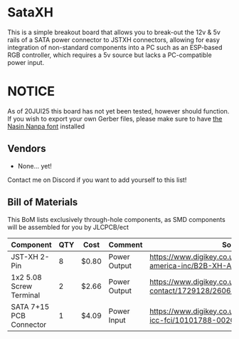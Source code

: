 # SataXH
This is a simple breakout board that allows you to break-out the 12v & 5v rails of a SATA power connector to JSTXH connectors, allowing for easy integration of non-standard components into a PC such as an ESP-based RGB controller, which requires a 5v source but lacks a PC-compatible power input.

# NOTICE
As of 20JUl25 this board has not yet been tested, however should function.
If you wish to export your own Gerber files, please make sure to have [the Nasin Nanpa font](https://github.com/ETBCOR/nasin-nanpa) installed

## Vendors
- None... yet!

Contact me on Discord if you want to add yourself to this list!

## Bill of Materials
This BoM lists exclusively through-hole components, as SMD components will be assembled for you by JLCPCB/ect

|  Component             |QTY | Cost  |  Comment               |  Sourcing URL                                                                                                |
|------------------------|----|-------|------------------------|--------------------------------------------------------------------------------------------------------------|
|JST-XH 2-Pin            | 8  | $0.80 | Power Output           | https://www.digikey.co.uk/en/products/detail/jst-sales-america-inc/B2B-XH-A/1651045                          |
|1x2 5.08 Screw Terminal | 2  | $2.66 | Power Output           | https://www.digikey.co.uk/en/products/detail/phoenix-contact/1729128/260615                                  |
|SATA 7+15 PCB Connector | 1  | $4.09 | Power Input            | https://www.digikey.co.uk/en/products/detail/amphenol-icc-fci/10101788-002CLF/5207025                        |